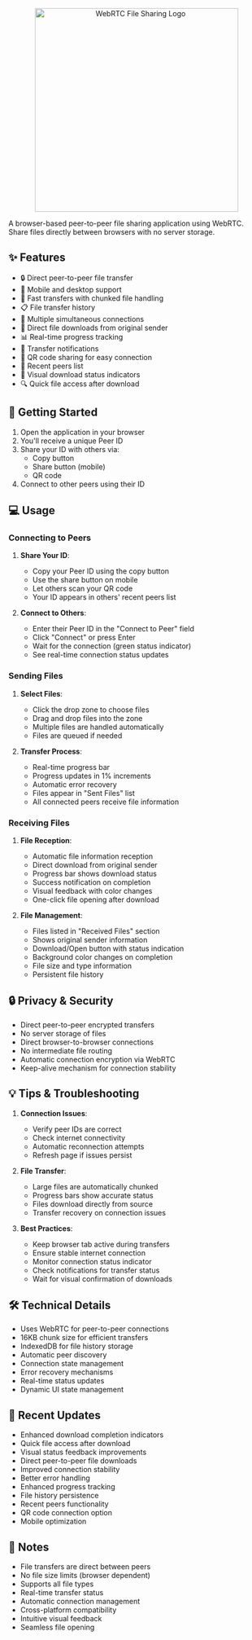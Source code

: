 <p align="center">
  <img src="assets/logo.svg" alt="WebRTC File Sharing Logo" width="400">
</p>

A browser-based peer-to-peer file sharing application using WebRTC. Share files directly between browsers with no server storage.

## ✨ Features

- 🔒 Direct peer-to-peer file transfer
- 📱 Mobile and desktop support
- 🚀 Fast transfers with chunked file handling
- 📋 File transfer history
- 🔄 Multiple simultaneous connections
- 🎯 Direct file downloads from original sender
- 📊 Real-time progress tracking
- 🔔 Transfer notifications
- 🔗 QR code sharing for easy connection
- 📝 Recent peers list
- 🎨 Visual download status indicators
- 🔍 Quick file access after download

## 🚀 Getting Started

1. Open the application in your browser
2. You'll receive a unique Peer ID
3. Share your ID with others via:
   - Copy button
   - Share button (mobile)
   - QR code
4. Connect to other peers using their ID

## 💻 Usage

### Connecting to Peers

1. **Share Your ID**:
   - Copy your Peer ID using the copy button
   - Use the share button on mobile
   - Let others scan your QR code
   - Your ID appears in others' recent peers list

2. **Connect to Others**:
   - Enter their Peer ID in the "Connect to Peer" field
   - Click "Connect" or press Enter
   - Wait for the connection (green status indicator)
   - See real-time connection status updates

### Sending Files

1. **Select Files**:
   - Click the drop zone to choose files
   - Drag and drop files into the zone
   - Multiple files are handled automatically
   - Files are queued if needed

2. **Transfer Process**:
   - Real-time progress bar
   - Progress updates in 1% increments
   - Automatic error recovery
   - Files appear in "Sent Files" list
   - All connected peers receive file information

### Receiving Files

1. **File Reception**:
   - Automatic file information reception
   - Direct download from original sender
   - Progress bar shows download status
   - Success notification on completion
   - Visual feedback with color changes
   - One-click file opening after download

2. **File Management**:
   - Files listed in "Received Files" section
   - Shows original sender information
   - Download/Open button with status indication
   - Background color changes on completion
   - File size and type information
   - Persistent file history

## 🔒 Privacy & Security

- Direct peer-to-peer encrypted transfers
- No server storage of files
- Direct browser-to-browser connections
- No intermediate file routing
- Automatic connection encryption via WebRTC
- Keep-alive mechanism for connection stability

## 💡 Tips & Troubleshooting

1. **Connection Issues**:
   - Verify peer IDs are correct
   - Check internet connectivity
   - Automatic reconnection attempts
   - Refresh page if issues persist

2. **File Transfer**:
   - Large files are automatically chunked
   - Progress bars show accurate status
   - Files download directly from source
   - Transfer recovery on connection issues

3. **Best Practices**:
   - Keep browser tab active during transfers
   - Ensure stable internet connection
   - Monitor connection status indicator
   - Check notifications for transfer status
   - Wait for visual confirmation of downloads

## 🛠️ Technical Details

- Uses WebRTC for peer-to-peer connections
- 16KB chunk size for efficient transfers
- IndexedDB for file history storage
- Automatic peer discovery
- Connection state management
- Error recovery mechanisms
- Real-time status updates
- Dynamic UI state management

## 🌟 Recent Updates

- Enhanced download completion indicators
- Quick file access after download
- Visual status feedback improvements
- Direct peer-to-peer file downloads
- Improved connection stability
- Better error handling
- Enhanced progress tracking
- File history persistence
- Recent peers functionality
- QR code connection option
- Mobile optimization

## 📝 Notes

- File transfers are direct between peers
- No file size limits (browser dependent)
- Supports all file types
- Real-time transfer status
- Automatic connection management
- Cross-platform compatibility
- Intuitive visual feedback
- Seamless file opening
